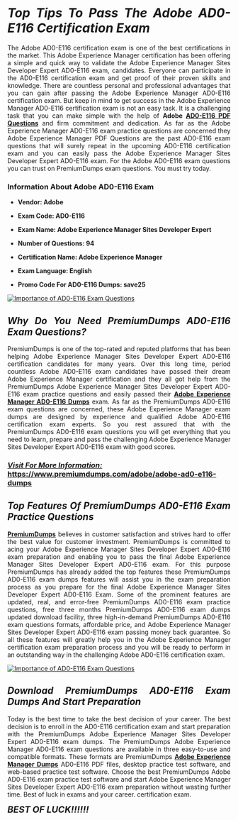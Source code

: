 <h1 style="text-align: justify;"><strong><em>Top Tips To Pass The Adobe AD0-E116 Certification Exam</em></strong></h1>

<p style="text-align: justify;">The Adobe AD0-E116 certification exam is one of the best certifications in the market. This Adobe Experience Manager certification has been offering a simple and quick way to validate the Adobe Experience Manager Sites Developer Expert AD0-E116 exam, candidates. Everyone can participate in the AD0-E116 certification exam and get proof of their proven skills and knowledge. There are countless personal and professional advantages that you can gain after passing the Adobe Experience Manager AD0-E116 certification exam. But keep in mind to get success in the Adobe Experience Manager AD0-E116 certification exam is not an easy task. It is a challenging task that you can make simple with the help of <strong>Adobe <a href="https://www.premiumdumps.com/adobe/adobe-ad0-e116-dumps">AD0-E116 PDF Questions</a></strong> and firm commitment and dedication. As far as the Adobe Experience Manager AD0-E116 exam practice questions are concerned they Adobe Experience Manager PDF Questions are the past AD0-E116 exam questions that will surely repeat in the upcoming AD0-E116 certification exam and you can easily pass the Adobe Experience Manager Sites Developer Expert AD0-E116 exam. For the Adobe AD0-E116 exam questions you can trust on PremiumDumps exam questions. You must try today.</p>

<h3 style="text-align: justify;"><strong>Information About Adobe AD0-E116 Exam</strong></h3>

<ul>
	<li>
	<p style="text-align: justify;"><b>Vendor: Adobe</b></p>
	</li>
	<li>
	<p style="text-align: justify;"><b>Exam Code: AD0-E116</b></p>
	</li>
	<li>
	<p style="text-align: justify;"><b>Exam Name: Adobe Experience Manager Sites Developer Expert</b></p>
	</li>
	<li>
	<p style="text-align: justify;"><b>Number of Questions: 94</b></p>
	</li>
	<li>
	<p style="text-align: justify;"><b>Certification Name: Adobe Experience Manager</b></p>
	</li>
	<li>
	<p style="text-align: justify;"><b>Exam Language: English</b></p>
	</li>
	<li>
	<p style="text-align: justify;"><b>Promo Code For AD0-E116 Dumps: save25</b></p>
	</li>
</ul>

<p style="text-align: justify;"><a href="https://www.premiumdumps.com/adobe/adobe-ad0-e116-dumps"><img alt="Importance of AD0-E116 Exam Questions" src="https://i.imgur.com/VJaqCPg.jpeg" /></a></p>

<h2 style="text-align: justify;"><strong><em>Why Do You Need PremiumDumps AD0-E116 Exam Questions?</em></strong></h2>

<p style="text-align: justify;">PremiumDumps is one of the top-rated and reputed platforms that has been helping Adobe Experience Manager Sites Developer Expert AD0-E116 certification candidates for many years. Over this long time, period countless Adobe AD0-E116 exam candidates have passed their dream Adobe Experience Manager certification and they all got help from the PremiumDumps Adobe Experience Manager Sites Developer Expert AD0-E116 exam practice questions and easily passed their <strong><a href="https://www.premiumdumps.com/adobe/adobe-ad0-e116-dumps">Adobe Experience Manager AD0-E116 Dumps</a></strong> exam. As far as the PremiumDumps AD0-E116 exam questions are concerned, these Adobe Experience Manager exam dumps are designed by experience and qualified Adobe AD0-E116 certification exam experts. So you rest assured that with the PremiumDumps AD0-E116 exam questions you will get everything that you need to learn, prepare and pass the challenging Adobe Experience Manager Sites Developer Expert AD0-E116 exam with good scores.</p>

<h3 style="text-align: justify;"><strong><u><i>Visit For More Information:</i></u><br />
<a href="https://www.premiumdumps.com/adobe/adobe-ad0-e116-dumps">https://www.premiumdumps.com/adobe/adobe-ad0-e116-dumps</a></strong></h3>

<h2 style="text-align: justify;"><strong><em>Top Features Of PremiumDumps AD0-E116 Exam Practice Questions</em></strong></h2>

<p style="text-align: justify;"><a href="https://www.premiumdumps.com/"><strong>PremiumDumps</strong></a> believes in customer satisfaction and strives hard to offer the best value for customer investment. PremiumDumps is committed to acing your Adobe Experience Manager Sites Developer Expert AD0-E116 exam preparation and enabling you to pass the final Adobe Experience Manager Sites Developer Expert AD0-E116 exam. For this purpose PremiumDumps has already added the top features these PremiumDumps AD0-E116 exam dumps features will assist you in the exam preparation process as you prepare for the final Adobe Experience Manager Sites Developer Expert AD0-E116 Exam. Some of the prominent features are updated, real, and error-free PremiumDumps AD0-E116 exam practice questions, free three months PremiumDumps AD0-E116 exam dumps updated download facility, three high-in-demand PremiumDumps AD0-E116 exam questions formats, affordable price, and Adobe Experience Manager Sites Developer Expert AD0-E116 exam passing money back guarantee. So all these features will greatly help you in the Adobe Experience Manager certification exam preparation process and you will be ready to perform in an outstanding way in the challenging Adobe AD0-E116 certification exam.</p>

<p style="text-align: justify;"><a href="https://www.premiumdumps.com/adobe/adobe-ad0-e116-dumps"><img alt="Importance of AD0-E116 Exam Questions" src="https://i.imgur.com/2KPb8yb.jpeg" /></a></p>

<h2 style="text-align: justify;"><strong><em>Download PremiumDumps AD0-E116 Exam Dumps And Start Preparation</em></strong></h2>

<p style="text-align: justify;">Today is the best time to take the best decision of your career. The best decision is to enroll in the AD0-E116 certification exam and start preparation with the PremiumDumps Adobe Experience Manager Sites Developer Expert AD0-E116 exam dumps. The PremiumDumps Adobe Experience Manager AD0-E116 exam questions are available in three easy-to-use and compatible formats. These formats are PremiumDumps <strong><a href="https://www.premiumdumps.com/adobe/adobe-experience-manager-dumps">Adobe Experience Manager Dumps</a></strong> AD0-E116 PDF files, desktop practice test software, and web-based practice test software. Choose the best PremiumDumps Adobe AD0-E116 exam practice test software and start Adobe Experience Manager Sites Developer Expert AD0-E116 exam preparation without wasting further time. Best of luck in exams and your career. certification exam.</p>

<p style="text-align: justify;"><strong><span style="font-size:20px;"><em>BEST OF LUCK!!!!!!</em></span></strong></p>
